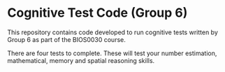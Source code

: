 # Cognitive Test Code (Group 6)

This repository contains code developed to run cognitive tests written by Group 6 as part of the BIOS0030 course. 

There are four tests to complete. These will test your number estimation, mathematical, memory and spatial reasoning skills. 
